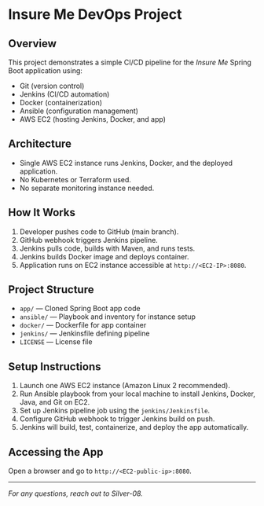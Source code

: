 # Insure Me DevOps Project

## Overview

This project demonstrates a simple CI/CD pipeline for the _Insure Me_ Spring Boot application using:

- Git (version control)
- Jenkins (CI/CD automation)
- Docker (containerization)
- Ansible (configuration management)
- AWS EC2 (hosting Jenkins, Docker, and app)

## Architecture

- Single AWS EC2 instance runs Jenkins, Docker, and the deployed application.
- No Kubernetes or Terraform used.
- No separate monitoring instance needed.

## How It Works

1. Developer pushes code to GitHub (main branch).
2. GitHub webhook triggers Jenkins pipeline.
3. Jenkins pulls code, builds with Maven, and runs tests.
4. Jenkins builds Docker image and deploys container.
5. Application runs on EC2 instance accessible at `http://<EC2-IP>:8080`.

## Project Structure

- `app/` — Cloned Spring Boot app code
- `ansible/` — Playbook and inventory for instance setup
- `docker/` — Dockerfile for app container
- `jenkins/` — Jenkinsfile defining pipeline
- `LICENSE` — License file

## Setup Instructions

1. Launch one AWS EC2 instance (Amazon Linux 2 recommended).
2. Run Ansible playbook from your local machine to install Jenkins, Docker, Java, and Git on EC2.
3. Set up Jenkins pipeline job using the `jenkins/Jenkinsfile`.
4. Configure GitHub webhook to trigger Jenkins build on push.
5. Jenkins will build, test, containerize, and deploy the app automatically.

## Accessing the App

Open a browser and go to `http://<EC2-public-ip>:8080`.

---

_For any questions, reach out to Silver-08._
